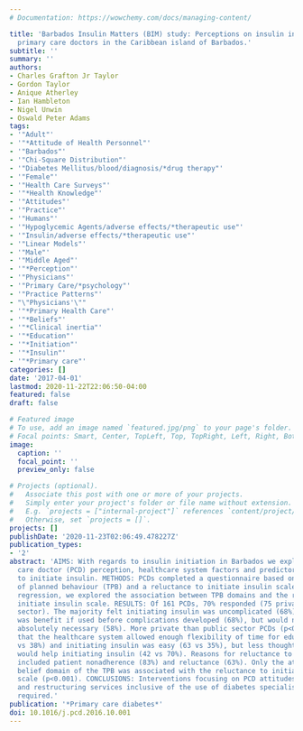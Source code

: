 ```yaml
---
# Documentation: https://wowchemy.com/docs/managing-content/

title: 'Barbados Insulin Matters (BIM) study: Perceptions on insulin initiation by
  primary care doctors in the Caribbean island of Barbados.'
subtitle: ''
summary: ''
authors:
- Charles Grafton Jr Taylor
- Gordon Taylor
- Anique Atherley
- Ian Hambleton
- Nigel Unwin
- Oswald Peter Adams
tags:
- '"Adult"'
- '"*Attitude of Health Personnel"'
- '"Barbados"'
- '"Chi-Square Distribution"'
- '"Diabetes Mellitus/blood/diagnosis/*drug therapy"'
- '"Female"'
- '"Health Care Surveys"'
- '"*Health Knowledge"'
- '"Attitudes"'
- '"Practice"'
- '"Humans"'
- '"Hypoglycemic Agents/adverse effects/*therapeutic use"'
- '"Insulin/adverse effects/*therapeutic use"'
- '"Linear Models"'
- '"Male"'
- '"Middle Aged"'
- '"*Perception"'
- '"Physicians"'
- '"Primary Care/*psychology"'
- '"Practice Patterns"'
- "\"Physicians'\""
- '"*Primary Health Care"'
- '"*Beliefs"'
- '"*Clinical inertia"'
- '"*Education"'
- '"*Initiation"'
- '"*Insulin"'
- '"*Primary care"'
categories: []
date: '2017-04-01'
lastmod: 2020-11-22T22:06:50-04:00
featured: false
draft: false

# Featured image
# To use, add an image named `featured.jpg/png` to your page's folder.
# Focal points: Smart, Center, TopLeft, Top, TopRight, Left, Right, BottomLeft, Bottom, BottomRight.
image:
  caption: ''
  focal_point: ''
  preview_only: false

# Projects (optional).
#   Associate this post with one or more of your projects.
#   Simply enter your project's folder or file name without extension.
#   E.g. `projects = ["internal-project"]` references `content/project/deep-learning/index.md`.
#   Otherwise, set `projects = []`.
projects: []
publishDate: '2020-11-23T02:06:49.478227Z'
publication_types:
- '2'
abstract: 'AIMS: With regards to insulin initiation in Barbados we explored primary
  care doctor (PCD) perception, healthcare system factors and predictors of PCD reluctance
  to initiate insulin. METHODS: PCDs completed a questionnaire based on the theory
  of planned behaviour (TPB) and a reluctance to initiate insulin scale. Using linear
  regression, we explored the association between TPB domains and the reluctance to
  initiate insulin scale. RESULTS: Of 161 PCDs, 70% responded (75 private and 37 public
  sector). The majority felt initiating insulin was uncomplicated (68%) and there
  was benefit if used before complications developed (68%), but would not use it until
  absolutely necessary (58%). More private than public sector PCDs (p<0.05) thought
  that the healthcare system allowed enough flexibility of time for education (68
  vs 38%) and initiating insulin was easy (63 vs 35%), but less thought system changes
  would help initiating insulin (42 vs 70%). Reasons for reluctance to initiate insulin
  included patient nonadherence (83%) and reluctance (63%). Only the attitudes and
  belief domain of the TPB was associated with the reluctance to initiate insulin
  scale (p<0.001). CONCLUSIONS: Interventions focusing on PCD attitudes and beliefs
  and restructuring services inclusive of the use of diabetes specialist nurses are
  required.'
publication: '*Primary care diabetes*'
doi: 10.1016/j.pcd.2016.10.001
---
```

